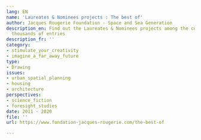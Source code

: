 ```yaml
---
lang: EN
name: 'Laureates & Nominees projects : The best of'
author: Jacques Rougerie Foundation - Space and Sea Generation
description_en: Find out the Laureates & Nominees projects among the competition's
  thousands of entries
description_fr: ''
category:
- stimulate_your_creativity
- imagine_a_far_away_future
type:
- Drawing
issues:
- urban_spatial_planning
- housing
- architecture
perspectives:
- science_fiction
- foresight_studies
date: 2011 - 2020
file: ''
url: https://www.fondation-jacques-rougerie.com/the-best-of

---
```

